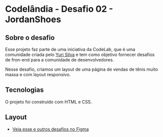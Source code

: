 # Codelândia - Desafio 02 - JordanShoes

## Sobre o desafio
Esse projeto faz parte de uma iniciativa da CodeLab, que é uma comunidade criada pelo [Yuri Silva](https://www.instagram.com/iuricode/) e tem como objetivo fornecer desafios de fron-end para a comunidade de desenvolvedores.

Nesse desafio, criamos um layout de uma página de vendas de tênis muito massa e com layout responsivo.

## Tecnologias
O projeto foi construído com HTML e CSS.


## Layout

* [Veja esse e outros desafios no Figma](https://www.figma.com/design/Yb9IBH56g7T1hdIyZ3BMNO/Desafios---CodeLab?node-id=624-2&t=hmrBESepXKNwUW8l-0)